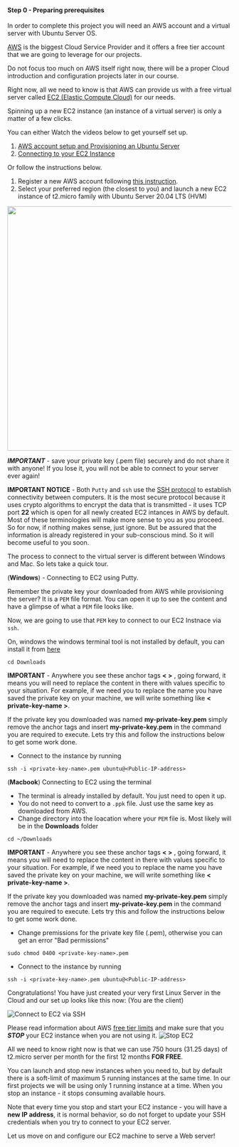 #### **Step 0 - Preparing prerequisites**

In order to complete this project you will need an AWS account and a virtual server with Ubuntu Server OS.

[AWS](https://aws.amazon.com) is the biggest Cloud Service Provider and it offers a free tier account that we are going to leverage for our projects.

Do not focus too much on AWS itself right now, there will be a proper Cloud introduction and configuration projects later in our course.

Right now, all we need to know is that AWS can provide us with a free virtual server called [EC2 (Elastic Compute Cloud)](https://aws.amazon.com/ec2/features/) for our needs.

Spinning up a new EC2 instance (an instance of a virtual server) is only a matter of a few clicks.

You can either Watch the videos below to get yourself set up.

1. [AWS account setup and Provisioning an Ubuntu Server](https://www.youtube.com/watch?v=xxKuB9kJoYM&list=PLtPuNR8I4TvkwU7Zu0l0G_uwtSUXLckvh&index=6)
2. [Connecting to your EC2 Instance](https://www.youtube.com/watch?v=TxT6PNJts-s&list=PLtPuNR8I4TvkwU7Zu0l0G_uwtSUXLckvh&index=7)

Or follow the instructions below. 
1. Register a new AWS account following [this instruction](https://aws.amazon.com/premiumsupport/knowledge-center/create-and-activate-aws-account/).
2. Select your preferred region (the closest to you) and launch a new EC2 instance of t2.micro family with Ubuntu Server 20.04 LTS (HVM)

<img src="https://dareyio-nonprod-pbl-projects.s3.eu-west-2.amazonaws.com/project1/LaunchEC2.gif"  width="936px" height="550px">

***IMPORTANT*** - save your private key (.pem file) securely and do not share it with anyone! If you lose it, you will not be able to connect to your server ever again!


   
**IMPORTANT NOTICE** - 
    Both `Putty` and `ssh` use the [SSH protocol](https://en.wikipedia.org/wiki/SSH_(Secure_Shell)) to establish connectivity between computers. It is the most secure protocol because it uses crypto algorithms to encrypt the data that is transmitted - it uses TCP port **22** which is open for all newly created EC2 intances in AWS by default. Most of these terminologies will make more sense to you as you proceed. So for now, if nothing makes sense, just ignore. But be assured that the information is already registered in your sub-conscious mind. So it will become useful to you soon.

The process to connect to the virtual server is different between Windows and Mac. So lets take a quick tour.

(**Windows**) - Connecting to EC2 using Putty.

Remember the private key your downloaded from AWS while provisioning the server? It is a `PEM` file format. You can open it up to see the content and have a glimpse of what a `PEM` file looks like. 

Now, we are going to use that `PEM` key to connect to our EC2 Instnace via `ssh`.

On, windows the windows terminal tool is not installed by default, you can install it from [here](https://www.microsoft.com/en-us/p/windows-terminal/9n0dx20hk701?activetab=pivot:overviewtab)


```
cd Downloads
```

**IMPORTANT** - Anywhere you see these anchor tags **< >** , going forward, it means you will need to replace the content in there with values specific to your situation. For example, if we need you to replace the name you have saved the private key on your machine, we will write something like **< private-key-name >**. 

If the private key you downloaded was named **my-private-key.pem** simply remove the anchor tags and insert **my-private-key.pem** in the command you are required to execute. Lets try this and follow the instructions below to get some work done.


- Connect to the instance by running

```
ssh -i <private-key-name>.pem ubuntu@<Public-IP-address>
```

(**Macbook**) Connecting to EC2 using the terminal

- The terminal is already installed by default. You just need to open it up.
- You do not need to convert to a `.ppk` file. Just use the same key as downloaded from AWS.
- Change directory into the loacation where your `PEM` file is. Most likely will be in the **Downloads** folder

```
cd ~/Downloads
```

**IMPORTANT** - Anywhere you see these anchor tags **< >** , going forward, it means you will need to replace the content in there with values specific to your situation. For example, if we need you to replace the name you have saved the private key on your machine, we will write something like **< private-key-name >**. 

If the private key you downloaded was named **my-private-key.pem** simply remove the anchor tags and insert **my-private-key.pem** in the command you are required to execute. Lets try this and follow the instructions below to get some work done.

- Change premissions for the private key file (.pem), otherwise you can get an error "Bad permissions"

```
sudo chmod 0400 <private-key-name>.pem
```

- Connect to the instance by running

```
ssh -i <private-key-name>.pem ubuntu@<Public-IP-address>
```

Congratulations! You have just created your very first Linux Server in the Cloud and our set up looks like this now: (You are the client)

![Connect to EC2 via SSH](https://dareyio-nonprod-pbl-projects.s3.eu-west-2.amazonaws.com/project1/AWS_EC2_diagram.png)


Please read information about AWS [free tier limits](https://aws.amazon.com/free/?all-free-tier.sort-by=item.additionalFields.SortRank&all-free-tier.sort-order=asc) and make sure that you ***STOP*** your EC2 instance when you are not using it. 
![Stop EC2](https://dareyio-nonprod-pbl-projects.s3.eu-west-2.amazonaws.com/project1/stopEC2.png)

All we need to know right now is that we can use 750 hours (31.25 days) of t2.micro server per month for the first 12 months **FOR FREE**.

You can launch and stop new instances when you need to, but by default there is a soft-limit of maximum 5 running instances at the same time. In our first projects we will be using only 1 running instance at a time. When you stop an instance - it stops consuming available hours. 

Note that every time you stop and start your EC2 instance - you will have a **new IP address**, it is normal behavior, so do not forget to update your SSH credentials when you try to connect to your EC2 server.

Let us move on and configure our EC2 machine to serve a Web server!
